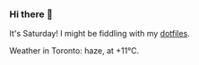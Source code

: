 ### Hi there :wave:

It's Saturday! I might be fiddling with my [dotfiles](https://github.com/bewuethr/dotfiles).

Weather in Toronto: haze, at +11°C.
